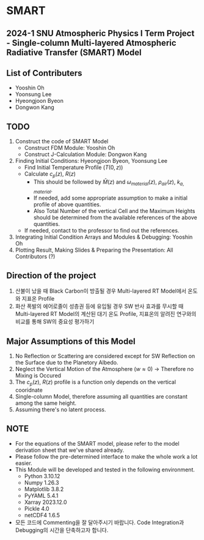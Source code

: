 # SMART
2024-1 SNU Atmospheric Physics I Term Project - Single-column Multi-layered Atmospheric Radiative Transfer (SMART) Model
---

## List of Contributers
- Yooshin Oh
- Yoonsung Lee
- Hyeongjoon Byeon
- Dongwon Kang

## TODO
1. Construct the code of SMART Model
	- Construct FDM Module: Yooshin Oh
	- Construct J-Calculation Module: Dongwon Kang
2. Finding Initial Conditions: Hyeongjoon Byeon, Yoonsung Lee
	- Find Initial Temperature Profile ($T(0, z)$)
	- Calculate $c_p(z)$, $R(z)$
		- This should be followed by $\bar{M}(z)$ and $\omega_{material}(z)$, $\rho_{air}(z)$, $k_{a, material}$.
		- If needed, add some appropriate assumption to make a initial profile of above quantities.
		- Also Total Number of the vertical Cell and the Maximum Heights should be determined from the available references of the above quantities.
	- If needed, contact to the professor to find out the references.
3. Integrating Initial Condition Arrays and Modules & Debugging: Yooshin Oh
4. Plotting Result, Making Slides & Preparing the Presentation: All Contributors (?)

## Direction of the project
1. 산불이 났을 때 Black Carbon이 방출될 경우 Multi-layered RT Model에서 온도와 지표온 Profile
2. 화산 폭발의 에어로졸이 성층권 등에 유입될 경우 SW 반사 효과를 무시할 때 Multi-layered RT Model의 계산된 대기 온도 Profile, 지표온의 알려진 연구와의 비교를 통해 SW의 중요성 평가하기

## Major Assumptions of this Model
1. No Reflection or Scattering are considered except for SW Reflection on the Surface due to the Planetory Albedo.
2. Neglect the Vertical Motion of the Atmosphere ($w \approx 0$) -> Therefore no Mixing is Occured
3. The $c_p(z)$, $R(z)$ profile is a function only depends on the vertical cooridnate
4. Single-column Model, therefore assuming all quantities are constant among the same height.
5. Assuming there's no latent process.

## NOTE
- For the equations of the SMART model, please refer to the model derivation sheet that we've shared already.
- Please follow the pre-determined interface to make the whole work a lot easier.
- This Module will be developed and tested in the following environment.
	- Python 3.10.12
	- Numpy 1.26.3
	- Matplotlib 3.8.2
	- PyYAML 5.4.1
	- Xarray 2023.12.0
	- Pickle 4.0
	- netCDF4 1.6.5
- 모든 코드에 Commenting을 잘 달아주시기 바랍니다. Code Integration과 Debugging의 시간을 단축하고자 합니다.
